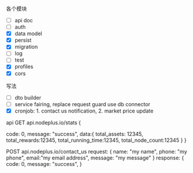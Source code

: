 各个模块
-[ ] api doc
-[ ] auth
-[x] data model
-[x] persist
-[x] migration
-[ ] log
-[ ] test
-[x] profiles
-[x] cors

写法
-[ ] dto builder
-[ ] service fairing, replace request guard use db connector
-[x] cronjob: 1. contact us notification, 2. market price update

api GET api.nodeplus.io/stats
{

code: 0,
message: "success",
data:{
total_assets: 12345,
total_rewards:12345,
total_running_time:12345,
total_node_count:12345
}
}




POST api.nodeplus.io/contact_us
request:
{
name: "my name",
phone: "my phone",
email:"my email address",
message: "my message"
}
response:
{
code: 0,
message: "success",
}